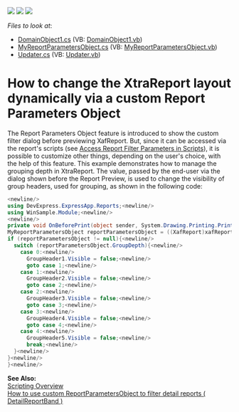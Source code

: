 <!-- default badges list -->
![](https://img.shields.io/endpoint?url=https://codecentral.devexpress.com/api/v1/VersionRange/128588351/11.2.5%2B)
[![](https://img.shields.io/badge/Open_in_DevExpress_Support_Center-FF7200?style=flat-square&logo=DevExpress&logoColor=white)](https://supportcenter.devexpress.com/ticket/details/E1930)
[![](https://img.shields.io/badge/📖_How_to_use_DevExpress_Examples-e9f6fc?style=flat-square)](https://docs.devexpress.com/GeneralInformation/403183)
<!-- default badges end -->
<!-- default file list -->
*Files to look at*:

* [DomainObject1.cs](./CS/WinSample.Module/DomainObject1.cs) (VB: [DomainObject1.vb](./VB/WinSample.Module/DomainObject1.vb))
* [MyReportParametersObject.cs](./CS/WinSample.Module/MyReportParametersObject.cs) (VB: [MyReportParametersObject.vb](./VB/WinSample.Module/MyReportParametersObject.vb))
* [Updater.cs](./CS/WinSample.Module/Updater.cs) (VB: [Updater.vb](./VB/WinSample.Module/Updater.vb))
<!-- default file list end -->
# How to change the XtraReport layout dynamically via a custom Report Parameters Object


<p>The Report Parameters Object feature is introduced to show the custom filter dialog before previewing XafReport. But, since it can be accessed via the report's scripts (see <a href="http://documentation.devexpress.com/#Xaf/CustomDocument2790">Access Report Filter Parameters in Scripts</a>), it is possible to customize other things, depending on the user's choice, with the help of this feature. This example demonstrates how to manage the grouping depth in XtraReport. The value, passed by the end-user via the dialog shown before the Report Preview, is used to change the visibility of group headers, used for grouping, as shown in the following code:<br />


```cs
<newline/>
using DevExpress.ExpressApp.Reports;<newline/>
using WinSample.Module;<newline/>
<newline/>
private void OnBeforePrint(object sender, System.Drawing.Printing.PrintEventArgs e) {<newline/>
MyReportParametersObject reportParametersObject = ((XafReport)xafReport1).ReportParametersObject as MyReportParametersObject;<newline/>
if (reportParametersObject != null){<newline/>
  switch (reportParametersObject.GroupDepth){<newline/>
    case 0:<newline/>
      GroupHeader1.Visible = false;<newline/>
      goto case 1;<newline/>
    case 1:<newline/>
      GroupHeader2.Visible = false;<newline/>
      goto case 2;<newline/>
    case 2:<newline/>
      GroupHeader3.Visible = false;<newline/>
      goto case 3;<newline/>
    case 3:<newline/>
      GroupHeader4.Visible = false;<newline/>
      goto case 4;<newline/>
    case 4:<newline/>
      GroupHeader5.Visible = false;<newline/>
      break;<newline/>
  }<newline/>
}<newline/>
}<newline/>

```

<strong>See Also:</strong><br />
<a href="http://documentation.devexpress.com/#XtraReports/CustomDocument2615">Scripting Overview</a><br />
<a href="https://www.devexpress.com/Support/Center/p/E1396">How to use custom ReportParametersObject to filter detail reports ( DetailReportBand )</a></p>

<br/>


